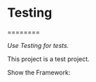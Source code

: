 # Testing
========

<i>Use Testing for tests.</i>

This project is a test project.

Show the Framework:
<bck src="https://github.com/DaniloMorgado/Testing/blob/master/IMG.png">


